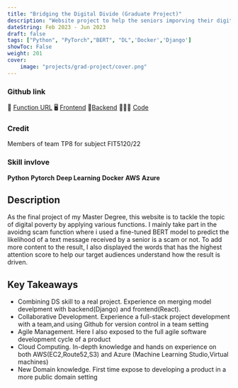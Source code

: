 ```yaml
---
title: "Bridging the Digital Divide (Graduate Project)"
description: "Website project to help the seniors imporving their digital literacy"
dateString: Feb 2023 - Jun 2023
draft: false
tags: ["Python", "PyTorch","BERT", "DL",'Docker','Django']
showToc: False
weight: 201
cover:
    image: "projects/grad-project/cover.png"
--- 
```

### Github link
🔗 [Function URL](http://lesterwithhistreasure.de/avoidingscam)
🖥 [Frontend](https://colab.research.google.com/drive/1Q553uslYW3Ho6P1G46SOEDxOS_VmHXfJ)
💾[Backend](https://github.com/HanL1223/fit5120_backend_Django)
🧑🏽‍💻 [Code](https://github.com/HanL1223/fit5120_backend_Django)
### Credit
Members of team TP8 for subject FIT5120/22 

### Skill invlove
**Python**  **Pytorch**  **Deep Learning**  **Docker**  **AWS**  **Azure**

## Description
As the final project of my Master Degree, this website is to tackle the topic of digital poverty by applying various functions. I mainly take part in the avoidng scam function where i used a fine-tuned BERT model to predict the likelihood of a text message received by a senior is a scam or not.
To add more content to the result, I also displayed the words that has the highest attention score to help our target audiences understand how the result is driven.

## Key Takeaways
- Combining DS skill to a real project. Experience on merging model develpment with backend(Django) and frontend(React).
- Collaborative Development. Experience a full-stack project development with a team,and using Github for version control in a team setting
- Agile Management. Here I also exposed to the full agile software development cycle of a product
- Cloud Computing. In-depth knowledge and hands on experience on both AWS(EC2,Route52,S3) and Azure (Machine Learning Studio,Virtual machines)
- New Domain knowledge. First time expose to developing a product in a more public domain setting